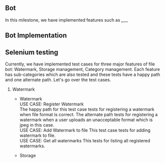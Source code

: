 ## Bot
In this milestone, we have implemented features such as __,__,__

## Bot Implementation

## Selenium testing

Currently, we have implemented test cases for three major features of file bot: Watermark, Storage management, Category management. Each 
feature has sub-categories which are also tested and these tests have a happy path and one alternate path. Let's go over the test cases.

1. Watermark
    - Watermark<br>
    USE CASE: Register Watermark<br>
    The happy path for this test case tests for registering a watermark when file format is correct.
    The alternate path tests for registering a watermark when a user uploads an unacceptable format which is jpeg in this case.<br>
    USE CASE: Add Watermark to file
    This test case tests for adding watermark to file.<br>
    USE CASE: Get all watermarks
    This tests for listing all registered watermarks.

    - Storage<br>
    